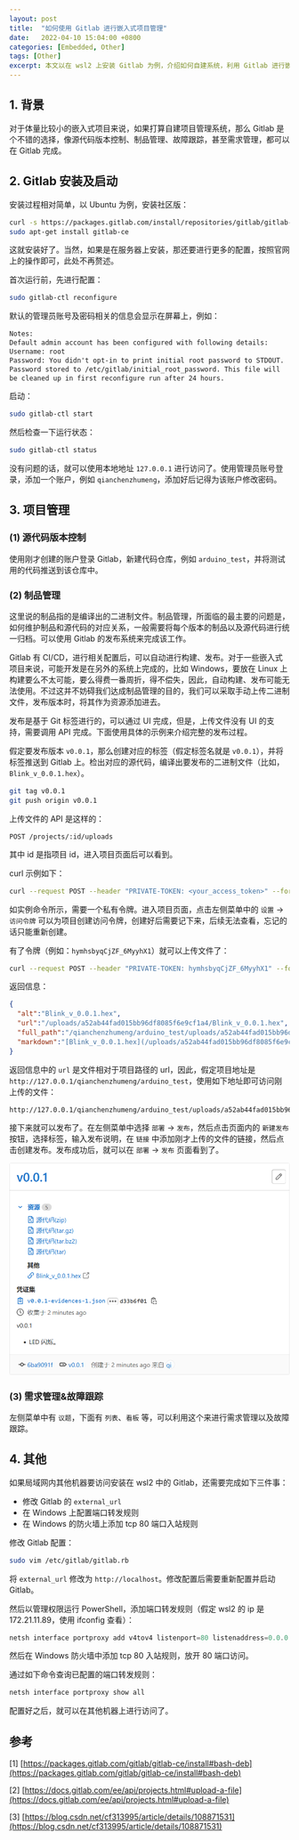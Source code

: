 ```yaml
---
layout: post
title:  "如何使用 Gitlab 进行嵌入式项目管理"
date:   2022-04-10 15:04:00 +0800
categories: [Embedded, Other]
tags: [Other]
excerpt: 本文以在 wsl2 上安装 Gitlab 为例，介绍如何自建系统，利用 Gitlab 进行嵌入式项目管理，包括源代码版本控制、制品管理以及故障追踪。
---
```


## 1. 背景

对于体量比较小的嵌入式项目来说，如果打算自建项目管理系统，那么 Gitlab 是个不错的选择，像源代码版本控制、制品管理、故障跟踪，甚至需求管理，都可以在 Gitlab 完成。

## 2. Gitlab 安装及启动

安装过程相对简单，以 Ubuntu 为例，安装社区版：

```bash
curl -s https://packages.gitlab.com/install/repositories/gitlab/gitlab-ce/script.deb.sh | sudo bash
sudo apt-get install gitlab-ce
```

这就安装好了。当然，如果是在服务器上安装，那还要进行更多的配置，按照官网上的操作即可，此处不再赘述。

首次运行前，先进行配置：

```bash
sudo gitlab-ctl reconfigure
```

默认的管理员账号及密码相关的信息会显示在屏幕上，例如：

```
Notes:
Default admin account has been configured with following details:
Username: root
Password: You didn't opt-in to print initial root password to STDOUT.
Password stored to /etc/gitlab/initial_root_password. This file will be cleaned up in first reconfigure run after 24 hours.
```

启动：

```bash
sudo gitlab-ctl start
```

然后检查一下运行状态：

```bash
sudo gitlab-ctl status
```

没有问题的话，就可以使用本地地址 `127.0.0.1` 进行访问了。使用管理员账号登录，添加一个账户，例如 `qianchenzhumeng`，添加好后记得为该账户修改密码。

## 3. 项目管理

### (1) 源代码版本控制

使用刚才创建的账户登录 Gitlab，新建代码仓库，例如 `arduino_test`，并将测试用的代码推送到该仓库中。

### (2) 制品管理

这里说的制品指的是编译出的二进制文件。制品管理，所面临的最主要的问题是，如何维护制品和源代码的对应关系，一般需要将每个版本的制品以及源代码进行统一归档。可以使用 Gitlab 的发布系统来完成该工作。

Gitlab 有 CI/CD，进行相关配置后，可以自动进行构建、发布。对于一些嵌入式项目来说，可能开发是在另外的系统上完成的，比如 Windows，要放在 Linux 上构建要么不太可能，要么得费一番周折，得不偿失，因此，自动构建、发布可能无法使用。不过这并不妨碍我们达成制品管理的目的，我们可以采取手动上传二进制文件，发布版本时，将其作为资源添加进去。

发布是基于 Git 标签进行的，可以通过 UI 完成，但是，上传文件没有 UI 的支持，需要调用 API 完成。下面使用具体的示例来介绍完整的发布过程。

假定要发布版本 `v0.0.1`，那么创建对应的标签（假定标签名就是 `v0.0.1`），并将标签推送到 Gitlab 上。检出对应的源代码，编译出要发布的二进制文件（比如，`Blink_v_0.0.1.hex`）。

```bash
git tag v0.0.1
git push origin v0.0.1
```

上传文件的 API 是这样的：

```
POST /projects/:id/uploads
```

其中 id 是指项目 id，进入项目页面后可以看到。

curl 示例如下：

```bash
curl --request POST --header "PRIVATE-TOKEN: <your_access_token>" --form "file=@dk.png" "https://gitlab.example.com/api/v4/projects/5/uploads"
```

如实例命令所示，需要一个私有令牌。进入项目页面，点击左侧菜单中的 `设置` -> `访问令牌` 可以为项目创建访问令牌，创建好后需要记下来，后续无法查看，忘记的话只能重新创建。

有了令牌（例如：`hymhsbyqCjZF_6MyyhX1`）就可以上传文件了：

```bash
curl --request POST --header "PRIVATE-TOKEN: hymhsbyqCjZF_6MyyhX1" --form "file=@Blink_v_0.0.1.hex" "http://127.0.0.1/api/v4/projects/2/uploads"
```

返回信息：

```json
{
  "alt":"Blink_v_0.0.1.hex",
  "url":"/uploads/a52ab44fad015bb96df8085f6e9cf1a4/Blink_v_0.0.1.hex",
  "full_path":"/qianchenzhumeng/arduino_test/uploads/a52ab44fad015bb96df8085f6e9cf1a4/Blink_v_0.0.1.hex",
  "markdown":"[Blink_v_0.0.1.hex](/uploads/a52ab44fad015bb96df8085f6e9cf1a4/Blink_v_0.0.1.hex)"
}
```

返回信息中的 `url` 是文件相对于项目路径的 url，因此，假定项目地址是 `http://127.0.0.1/qianchenzhumeng/arduino_test`，使用如下地址即可访问刚上传的文件：

```
http://127.0.0.1/qianchenzhumeng/arduino_test/uploads/a52ab44fad015bb96df8085f6e9cf1a4/Blink_v_0.0.1.hex
```

接下来就可以发布了。在左侧菜单中选择 `部署` -> `发布`，然后点击页面内的 `新建发布` 按钮，选择标签，输入发布说明，在 `链接` 中添加刚才上传的文件的链接，然后点击创建发布。发布成功后，就可以在 `部署` -> `发布` 页面看到了。

![release](/assets/img/2022-04-10-how_to_management_embedded_projects_using_gitlab.assets/release.png)

### (3) 需求管理&故障跟踪

左侧菜单中有 `议题`，下面有 `列表`、`看板` 等，可以利用这个来进行需求管理以及故障跟踪。

## 4. 其他

如果局域网内其他机器要访问安装在 wsl2 中的 Gitlab，还需要完成如下三件事：

- 修改 Gitlab 的 `external_url`
- 在 Windows 上配置端口转发规则
- 在 Windows 的防火墙上添加 tcp 80 端口入站规则

修改 Gitlab 配置：

```bash
sudo vim /etc/gitlab/gitlab.rb
```

将 `external_url` 修改为 `http://localhost`。修改配置后需要重新配置并启动 Gitlab。

然后以管理权限运行 PowerShell，添加端口转发规则（假定 wsl2 的 ip 是 172.21.11.89，使用 ifconfig 查看）：

```powershell
netsh interface portproxy add v4tov4 listenport=80 listenaddress=0.0.0.0 connectport=80 connectaddress=172.21.11.89 protocol=tcp
```

然后在 Windows 防火墙中添加 tcp 80 入站规则，放开 80 端口访问。

通过如下命令查询已配置的端口转发规则：

```powershell
netsh interface portproxy show all
```

配置好之后，就可以在其他机器上进行访问了。

## 参考

[1] [https://packages.gitlab.com/gitlab/gitlab-ce/install#bash-deb](https://packages.gitlab.com/gitlab/gitlab-ce/install#bash-deb)

[2] [https://docs.gitlab.com/ee/api/projects.html#upload-a-file](https://docs.gitlab.com/ee/api/projects.html#upload-a-file)

[3] [https://blog.csdn.net/cf313995/article/details/108871531](https://blog.csdn.net/cf313995/article/details/108871531)
